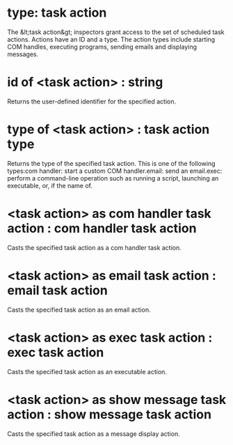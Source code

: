 # type: task action

The &amp;lt;task action&amp;gt; inspectors grant access to the set of scheduled task actions. Actions have an ID and a type. The action types include starting COM handles, executing programs,  sending emails and displaying messages.

# id of &lt;task action&gt; : string

Returns the user-defined identifier for the specified action.

# type of &lt;task action&gt; : task action type

Returns the type of the specified task action. This is one of the following types:com handler: start a custom COM handler.email: send an email.exec: perform a command-line operation such as running a script, launching an executable, or, if the name of.

# &lt;task action&gt; as com handler task action : com handler task action

Casts the specified task action as a com handler task action.

# &lt;task action&gt; as email task action : email task action

Casts the specified task action as an email action.

# &lt;task action&gt; as exec task action : exec task action

Casts the specified task action as an executable action.

# &lt;task action&gt; as show message task action : show message task action

Casts the specified task action as a message display action.
